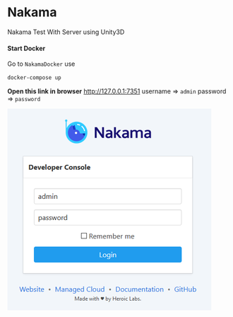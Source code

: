 # Nakama
Nakama Test With Server using Unity3D

#### Start Docker
Go to `NakamaDocker` use
```bash
docker-compose up
```

**Open this link in browser**
http://127.0.0.1:7351
username => `admin`
password => `password`

![Nakama Login](NakamaLogin.png)